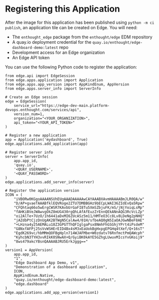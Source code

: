 # Registering this Application

After the image for this application has been published using `python -m ci publish`,
an application tile can be created on Edge. You will need:

- The `enthought_edge` package from the `enthought/edge` EDM repository
- A quay.io deployment credential for the `quay.io/enthought/edge-dashboard-demo:latest` repo
- Development access for an Edge organization
- An Edge API token

You can use the following Python code to register the application:

```
from edge.api import EdgeSession
from edge.apps.application import Application
from edge.apps.app_version import AppKindEnum, AppVersion
from edge.apps.server_info import ServerInfo

# Create an Edge session
edge = EdgeSession(
    service_url="https://edge-dev-main.platform-devops.enthought.com/services/api",
    version_num=1,
    organization="<YOUR_ORGANIZATION>",
    api_token="<YOUR_API_TOKEN>"
)

# Register a new application
app = Application('mydashboard', True)
edge.applications.add_application(app)

# Register server info
server = ServerInfo(
    app.app_id,
    'quay.io',
    '<QUAY_USERNAME>',
    '<QUAY_PASSWORD>'
)
edge.applications.add_server_info(server)

# Register the application version
ICON = (
    "iVBORw0KGgoAAAANSUhEUgAAADAAAAAwCAYAAABXAvmHAAAABmJLR0QA/w"
    "D/AP+gvaeTAAABfklEQVRoge2ZTU7DMBBGHz9bECpLWAI36ZIdEvQa5Rpw"
    "CFQhtaq66o5wErgCWSR7KAvbUrGaFI8Tu5XmSZbjuFK/mS/jNjYoiqLsMp"
    "fAHKiBVeJWAwvgOkZ8mUG430rgQhLAfAfEuzZrEnnQEkANnAQG3RcVcLZp"
    "oi2AlTe+7UzO/1h6441aDxMI6ZUcASz5m11/HMTeO3Cc8Lv8LDeNg2pNHQ"
    "jAZdbPtCjzDnUgAK2BTWgN5CalAw4/01H/sfbeAQ0gN5IaOAJGwNBeF8AE"
    "+LHzna4y25AEMALu18Z3GPGTThQFIglgaPsx8NmhFhGSGhjYPrt4iPsdeM"
    "G8NxfAFPj25sVvWSHErEID4Bx4sM3xEaUokBgHxpgEPGHq4tXef/Q+16sT"
    "EgdK269vc/hbMMmQOFBgHpln714WJAFMbe+W0zdatv76RnfmctPmQAWcph"
    "KyhcbN3TYH3vvRIkK0SNwAX+Q/GyiBK0kAYE5GZhgLUwuvMIcsYvGKoij9"
    "8ws479akcYBsnQAAAABJRU5ErkJggg=="
)
version1 = AppVersion(
    app.app_id,
    "1",
    "Edge Dashboard App Demo, v1",
    "Demonstration of a dashboard application",
    ICON,
    AppKindEnum.Native,
    "quay.io/enthought/edge-dashboard-demo:latest",
    "edge.dashboard"
)
edge.applications.add_app_version(version1)
```